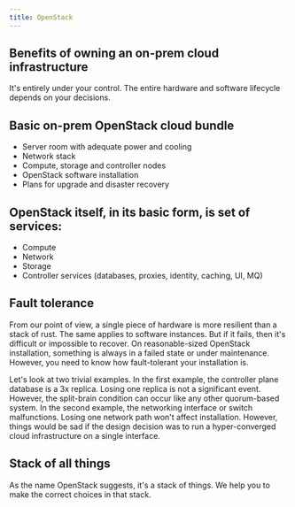 ```yaml
---
title: OpenStack 
---
```

## Benefits of owning an on-prem cloud infrastructure
It's entirely under your control. The entire hardware and software lifecycle depends on your decisions.   

## Basic on-prem OpenStack cloud bundle
* Server room with adequate power and cooling  
* Network stack  
* Compute, storage and controller nodes  
* OpenStack software installation  
* Plans for upgrade and disaster recovery  

## OpenStack itself, in its basic form, is set of services:
* Compute  
* Network  
* Storage  
* Controller services (databases, proxies, identity, caching, UI, MQ)  

## Fault tolerance
From our point of view, a single piece of hardware is more resilient than a stack of rust. The same applies to software instances. But if it fails, then it's difficult or impossible to recover. On reasonable-sized OpenStack installation, something is always in a failed state or under maintenance. However, you need to know how fault-tolerant your installation is.  

Let's look at two trivial examples. In the first example, the controller plane database is a 3x replica. Losing one replica is not a significant event. However, the split-brain condition can occur like any other quorum-based system. In the second example, the networking interface or switch malfunctions. Losing one network path won't affect installation. However, things would be sad if the design decision was to run a hyper-converged cloud infrastructure on a single interface.

## Stack of all things
As the name OpenStack suggests, it's a stack of things. We help you to make the correct choices in that stack.  




